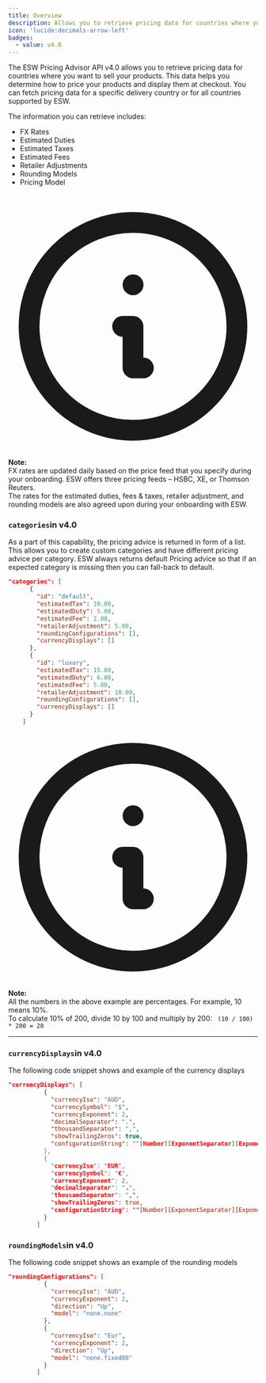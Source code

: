 ```yaml
---
title: Overview
description: Allows you to retrieve pricing data for countries where you want to sell your products
icon: 'lucide:decimals-arrow-left'
badges:
  - value: v4.0 
---
```


<section class="space-y-4">
  <p class="text-neutral-700 dark:text-neutral-300">
    The <span class="text-primary font-medium">ESW Pricing Advisor API v4.0</span> allows you to retrieve pricing data for countries where you want to sell your products. This data helps you determine how to price your products and display them at checkout.
    You can fetch pricing data for a specific delivery country or for all countries supported by ESW.
  </p>
  <p class="text-neutral-700 dark:text-neutral-300">
    The information you can retrieve includes:
  </p>
  <ul role="list" class="list-disc marker:text-primary pl-6 space-y-1 text-neutral-700 dark:text-neutral-300">
    <li>FX Rates</li>
    <li>Estimated Duties</li>
    <li>Estimated Taxes</li>
    <li>Estimated Fees</li>
    <li>Retailer Adjustments</li>
    <li>Rounding Models</li>
    <li>Pricing Model</li>
  </ul>
</section>

<br />

<div class="flex items-start gap-3 rounded-md border-l-4 border-primary bg-primary/10 dark:border-primary dark:bg-primary/20 p-4 text-sm text-primary dark:text-white shadow-sm">
  <svg xmlns="http://www.w3.org/2000/svg" class="mt-0.5 h-5 w-5 shrink-0 text-primary dark:text-white" fill="none" viewBox="0 0 24 24" stroke="currentColor">
    <path stroke-linecap="round" stroke-linejoin="round" stroke-width="2" d="M13 16h-1v-4h-1m1-4h.01M12 2a10 10 0 100 20 10 10 0 000-20z" />
  </svg>
  <p class="text-sm">
    <strong class="font-semibold">Note:</strong><br />
    FX rates are updated daily based on the price feed that you specify during your onboarding. ESW offers three pricing feeds – 
    <span class="font-medium">HSBC</span>, 
    <span class="font-medium">XE</span>, or 
    <span class="font-medium">Thomson Reuters</span>.<br />
    The rates for the 
    <span class="font-medium">estimated duties, fees &amp; taxes</span>, 
    <span class="font-medium">retailer adjustment</span>, and 
    <span class="font-medium">rounding models</span> are also agreed upon during your onboarding with ESW.
  </p>
</div>


### <code class="text-sky-700 dark:text-sky-300 font-mono text-[0.85rem]">categories</code>in v4.0

As a part of this capability, the pricing advice is returned in form of a list. This allows you to create custom categories and have different pricing advice per category. ESW always returns default Pricing advice so that if an expected category is missing then you can fall-back to default.

```json [categories]
"categories": [
      {
        "id": "default",
        "estimatedTax": 10.00,
        "estimatedDuty": 5.00,
        "estimatedFee": 2.00,	
        "retailerAdjustment": 5.00,
        "roundingConfigurations": [],
        "currencyDisplays": []
      },
      {
        "id": "luxury",
        "estimatedTax": 15.00,
        "estimatedDuty": 6.00,
        "estimatedFee": 5.00,	
        "retailerAdjustment": 10.00,
        "roundingConfigurations": [],
        "currencyDisplays": []
      }
    ]
```    

<div class="flex items-start gap-3 rounded-md border-l-4 border-primary bg-primary/10 dark:border-primary dark:bg-primary/20 p-4 text-sm text-primary dark:text-white shadow-sm">
  <svg xmlns="http://www.w3.org/2000/svg" class="mt-0.5 h-5 w-5 shrink-0 text-primary dark:text-white" fill="none" viewBox="0 0 24 24" stroke="currentColor">
    <path stroke-linecap="round" stroke-linejoin="round" stroke-width="2" d="M13 16h-1v-4h-1m1-4h.01M12 2a10 10 0 100 20 10 10 0 000-20z" />
  </svg>
  <p class="text-sm">
    <strong class="font-semibold">Note:</strong><br />
    All the numbers in the above example are percentages. For example,
    <span class="font-medium">10</span> means <span class="font-medium">10%</span>.<br />
    To calculate 10% of 200, divide 10 by 100 and multiply by 200:
    <code class="text-primary font-mono text-[0.85rem] dark:text-white"> (10 / 100) * 200 = 20 </code>
  </p>
</div>





---

### <code class="text-sky-700 dark:text-sky-300 font-mono text-[0.85rem]">currencyDisplays</code>in v4.0

The following code snippet shows and example of the currency displays

```json [currencyDisplays]
"currencyDisplays": [
          {
            "currencyIso": "AUD",
            "currencySymbol": "$",
            "currencyExponent": 2,
            "decimalSeparator": ".",
            "thousandSeparator": ",",
            "showTrailingZeros": true,
            "configurationString": ""[Number][ExponentSeparator][Exponent] [CurrencyISO]"
          },
          {
            "currencyIso": "EUR",
            "currencySymbol": "€",
            "currencyExponent": 2,
            "decimalSeparator": ".",
            "thousandSeparator": ",",
            "showTrailingZeros": true,
            "configurationString": ""[Number][ExponentSeparator][Exponent] [CurrencyISO]"
          }
        ]
```

### <code class="text-sky-700 dark:text-sky-300 font-mono text-[0.85rem]">roundingModels</code>in v4.0

The following code snippet shows an example of the rounding models

```json [roundingModels]
"roundingConfigurations": [
          {
            "currencyIso": "AUD",
            "currencyExponent": 2,
            "direction": "Up",
            "model": "none.none"
          },
          {
            "currencyIso": "Eur",
            "currencyExponent": 2,
            "direction": "Up",
            "model": "none.fixed00"
          }
        ]
```

